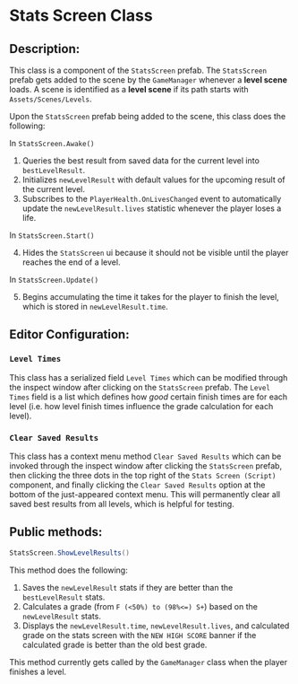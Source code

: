 # Stats Screen Class

## Description:

This class is a component of the `StatsScreen` prefab. The `StatsScreen` prefab gets added to the scene by the `GameManager` whenever a **level scene** loads. A scene is identified as a **level scene** if its path starts with `Assets/Scenes/Levels`.

Upon the `StatsScreen` prefab being added to the scene, this class does the following:

In `StatsScreen.Awake()`

1. Queries the best result from saved data for the current level into `bestLevelResult`.
2. Initializes `newLevelResult` with default values for the upcoming result of the current level.
3. Subscribes to the `PlayerHealth.OnLivesChanged` event to automatically update the `newLevelResult.lives` statistic whenever the player loses a life.

In `StatsScreen.Start()`

4. Hides the `StatsScreen` ui because it should not be visible until the player reaches the end of a level.

In `StatsScreen.Update()`

5. Begins accumulating the time it takes for the player to finish the level, which is stored in `newLevelResult.time`.

## Editor Configuration:

### `Level Times`
This class has a serialized field `Level Times` which can be modified through the inspect window after clicking on the `StatsScreen` prefab. The `Level Times` field is a list which defines how *good* certain finish times are for each level (i.e. how level finish times influence the grade calculation for each level).
    
### `Clear Saved Results`
This class has a context menu method `Clear Saved Results` which can be invoked through the inspect window after clicking the `StatsScreen` prefab, then clicking the three dots in the top right of the `Stats Screen (Script)` component, and finally clicking the `Clear Saved Results` option at the bottom of the just-appeared context menu. This will permanently clear all saved best results from all levels, which is helpful for testing.

## Public methods:

```cs
StatsScreen.ShowLevelResults()
```

This method does the following:
1. Saves the `newLevelResult` stats if they are better than the `bestLevelResult` stats.
2. Calculates a grade (from `F (<50%) to (98%<=) S+`) based on the `newLevelResult` stats.
3. Displays the `newLevelResult.time`, `newLevelResult.lives`, and calculated grade on the stats screen with the `NEW HIGH SCORE` banner if the calculated grade is better than the old best grade.

This method currently gets called by the `GameManager` class when the player finishes a level.